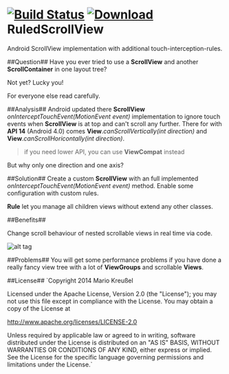 [![Build Status](https://travis-ci.org/mario222k/RuledScrollView.svg?branch=master)](https://travis-ci.org/mario222k/RuledScrollView)
[![Download](https://api.bintray.com/packages/mario222k/maven/RuledScrollView/images/download.svg) ](https://bintray.com/mario222k/maven/RuledScrollView/_latestVersion)
RuledScrollView
===============

Android ScrollView implementation with additional touch-interception-rules.

##Question##
Have you ever tried to use a **ScrollView** and another **ScrollContainer** in one layout tree?

Not yet? Lucky you!

For everyone else read carefully.

##Analysis##
Android updated there **ScrollView** *onInterceptTouchEvent(MotionEvent event)* implementation to ignore touch events when **ScrollView** is at top and can't scroll any further. There for with **API 14** (Android 4.0) comes **View**.*canScrollVertically(int direction)* and **View**.*canScrollHoricontally(int direction)*.

> if you need lower API, you can use **ViewCompat** instead

But why only one direction and one axis?

##Solution##
Create a custom **ScrollView** with an full implemented *onInterceptTouchEvent(MotionEvent event)* method. Enable some configuration with custom rules.

**Rule** let you manage all children views without extend any other classes.


##Benefits##

Change scroll behaviour of nested scrollable views in real time via code.

![alt tag](http://s14.directupload.net/images/141108/vw53apcc.png)

##Problems##
You will get some performance problems if you have done a really fancy view tree with a lot of **ViewGroups** and scrollable **Views**.

##License##
`Copyright 2014 Mario Kreußel

Licensed under the Apache License, Version 2.0 (the "License");
you may not use this file except in compliance with the License.
You may obtain a copy of the License at

   http://www.apache.org/licenses/LICENSE-2.0

Unless required by applicable law or agreed to in writing, software
distributed under the License is distributed on an "AS IS" BASIS,
WITHOUT WARRANTIES OR CONDITIONS OF ANY KIND, either express or implied.
See the License for the specific language governing permissions and
limitations under the License.`